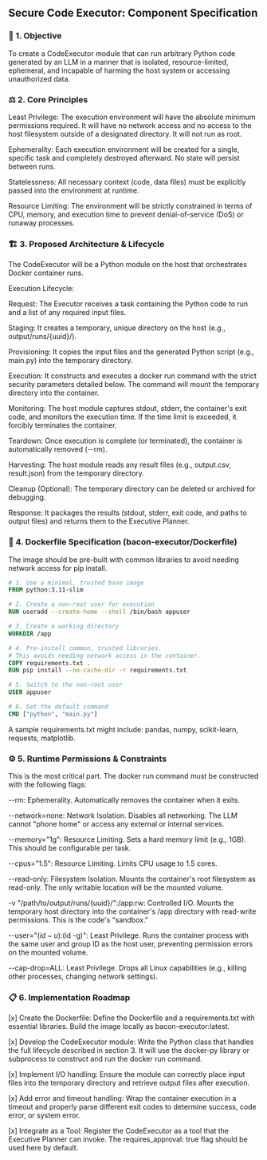 ## Secure Code Executor: Component Specification
### 🎯 1. Objective
To create a CodeExecutor module that can run arbitrary Python code generated by an LLM in a manner that is isolated, resource-limited, ephemeral, and incapable of harming the host system or accessing unauthorized data.

### ⚖️ 2. Core Principles
Least Privilege: The execution environment will have the absolute minimum permissions required. It will have no network access and no access to the host filesystem outside of a designated directory. It will not run as root.

Ephemerality: Each execution environment will be created for a single, specific task and completely destroyed afterward. No state will persist between runs.

Statelessness: All necessary context (code, data files) must be explicitly passed into the environment at runtime.

Resource Limiting: The environment will be strictly constrained in terms of CPU, memory, and execution time to prevent denial-of-service (DoS) or runaway processes.

### 🏗️ 3. Proposed Architecture & Lifecycle
The CodeExecutor will be a Python module on the host that orchestrates Docker container runs.

Execution Lifecycle:

Request: The Executor receives a task containing the Python code to run and a list of any required input files.

Staging: It creates a temporary, unique directory on the host (e.g., output/runs/{uuid}/).

Provisioning: It copies the input files and the generated Python script (e.g., main.py) into the temporary directory.

Execution: It constructs and executes a docker run command with the strict security parameters detailed below. The command will mount the temporary directory into the container.

Monitoring: The host module captures stdout, stderr, the container's exit code, and monitors the execution time. If the time limit is exceeded, it forcibly terminates the container.

Teardown: Once execution is complete (or terminated), the container is automatically removed (--rm).

Harvesting: The host module reads any result files (e.g., output.csv, result.json) from the temporary directory.

Cleanup (Optional): The temporary directory can be deleted or archived for debugging.

Response: It packages the results (stdout, stderr, exit code, and paths to output files) and returns them to the Executive Planner.

### 📜 4. Dockerfile Specification (bacon-executor/Dockerfile)
The image should be pre-built with common libraries to avoid needing network access for pip install.

```dockerfile
# 1. Use a minimal, trusted base image
FROM python:3.11-slim

# 2. Create a non-root user for execution
RUN useradd --create-home --shell /bin/bash appuser

# 3. Create a working directory
WORKDIR /app

# 4. Pre-install common, trusted libraries.
# This avoids needing network access in the container.
COPY requirements.txt .
RUN pip install --no-cache-dir -r requirements.txt

# 5. Switch to the non-root user
USER appuser

# 6. Set the default command
CMD ["python", "main.py"]
```

A sample requirements.txt might include: pandas, numpy, scikit-learn, requests, matplotlib.

### ⚙️ 5. Runtime Permissions & Constraints
This is the most critical part. The docker run command must be constructed with the following flags:

--rm: Ephemerality. Automatically removes the container when it exits.

--network=none: Network Isolation. Disables all networking. The LLM cannot "phone home" or access any external or internal services.

--memory="1g": Resource Limiting. Sets a hard memory limit (e.g., 1GB). This should be configurable per task.

--cpus="1.5": Resource Limiting. Limits CPU usage to 1.5 cores.

--read-only: Filesystem Isolation. Mounts the container's root filesystem as read-only. The only writable location will be the mounted volume.

-v "/path/to/output/runs/{uuid}/":/app:rw: Controlled I/O. Mounts the temporary host directory into the container's /app directory with read-write permissions. This is the code's "sandbox."

--user="$(id -u):$(id -g)": Least Privilege. Runs the container process with the same user and group ID as the host user, preventing permission errors on the mounted volume.

--cap-drop=ALL: Least Privilege. Drops all Linux capabilities (e.g., killing other processes, changing network settings).

### 📋 6. Implementation Roadmap
[x] Create the Dockerfile: Define the Dockerfile and a requirements.txt with essential libraries. Build the image locally as bacon-executor:latest.

[x] Develop the CodeExecutor module: Write the Python class that handles the full lifecycle described in section 3. It will use the docker-py library or subprocess to construct and run the docker run command.

[x] Implement I/O handling: Ensure the module can correctly place input files into the temporary directory and retrieve output files after execution.

[x] Add error and timeout handling: Wrap the container execution in a timeout and properly parse different exit codes to determine success, code error, or system error.

[x] Integrate as a Tool: Register the CodeExecutor as a tool that the Executive Planner can invoke. The requires_approval: true flag should be used here by default.

